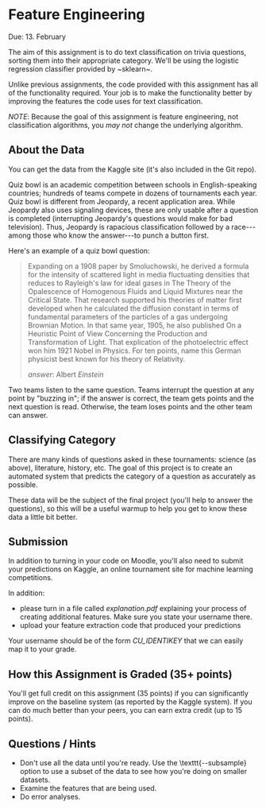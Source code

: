 Feature Engineering
=

Due: 13. February

The aim of this assignment is to do text classification on trivia questions,
sorting them into their appropriate category.  We'll be using the logistic regression
classifier provided by ~sklearn~.

Unlike previous assignments, the code provided with this assignment has all of
the functionality required.  Your job is to make the functionality better by
improving the features the code uses for text classification.

*NOTE*: Because the goal of this assignment is feature engineering, not
classification algorithms, you _may not_ change the underlying algorithm.

About the Data
--------------

You can get the data from the Kaggle site (it's also included in the Git repo).

Quiz bowl is an academic competition between schools in English-speaking
countries; hundreds of teams compete in dozens of tournaments each year. Quiz
bowl is different from Jeopardy, a recent application area. While Jeopardy also
uses signaling devices, these are only usable after a question is completed
(interrupting Jeopardy's questions would make for bad television). Thus,
Jeopardy is rapacious classification followed by a race---among those who know
the answer---to punch a button first.

Here's an example of a quiz bowl question:

> Expanding on a 1908 paper by Smoluchowski, he derived a formula for the intensity of scattered light in media fluctuating densities that reduces to Rayleigh's law for ideal gases in The Theory of the Opalescence of Homogenous Fluids and Liquid Mixtures near the Critical State. That research supported his theories of matter first developed when he calculated the diffusion constant in terms of fundamental parameters of the particles of a gas undergoing Brownian Motion. In that same year, 1905, he also published On a Heuristic Point of View Concerning the Production and Transformation of Light. That explication of the photoelectric effect won him 1921 Nobel in Physics. For ten points, name this German physicist best known for his theory of Relativity.
>
> *answer*: Albert _Einstein_

Two teams listen to the same question. Teams interrupt the question at any point
by "buzzing in"; if the answer is correct, the team gets points and the next
question is read. Otherwise, the team loses points and the other team can
answer.

Classifying Category
---------------------

There are many kinds of questions asked in these tournaments: science (as
above), literature, history, etc.  The goal of this project is to create an
automated system that predicts the category of a question as accurately as
possible.

These data will be the subject of the final project (you'll help to answer the
questions), so this will be a useful warmup to help you get to know these data a
little bit better.

Submission
-----------

In addition to turning in your code on Moodle, you'll also need to submit your
predictions on Kaggle, an online tournament site for machine learning
competitions.

In addition: 
* please turn in a file called _explanation.pdf_ explaining your process of creating additional features.  Make sure you state your username there.
* upload your feature extraction code that produced your predictions

Your username should be of the form _CU_IDENTIKEY_
that we can easily map it to your grade.

How this Assignment is Graded (35+ points)
------------------------------

You'll get full credit on this assignment (35 points) if you can significantly
improve on the baseline system (as reported by the Kaggle system).  If you can
do much better than your peers, you can earn extra credit (up to 15 points).

Questions / Hints
----------------

* Don't use all the data until you're ready.  Use the \texttt{--subsample} option to use a subset of the data to see how you're doing on smaller datasets.
* Examine the features that are being used.
* Do error analyses.
